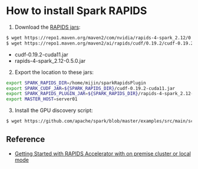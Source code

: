 # How to install Spark RAPIDS

1. Download the [RAPIDS jars](https://github.com/NVIDIA/spark-rapids/blob/branch-21.08/docs/download.md):

```bash
$ wget https://repo1.maven.org/maven2/com/nvidia/rapids-4-spark_2.12/0.5.0/rapids-4-spark_2.12-0.5.0.jar
$ wget https://repo1.maven.org/maven2/ai/rapids/cudf/0.19.2/cudf-0.19.2-cuda11.jar
```

- cudf-0.19.2-cuda11.jar
- rapids-4-spark_2.12-0.5.0.jar

2. Export the location to these jars:

```bash
export SPARK_RAPIDS_DIR=/home/mijin/sparkRapidsPlugin
export SPARK_CUDF_JAR=${SPARK_RAPIDS_DIR}/cudf-0.19.2-cuda11.jar
export SPARK_RAPIDS_PLUGIN_JAR=${SPARK_RAPIDS_DIR}/rapids-4-spark_2.12-0.5.0.jar
export MASTER_HOST=server01
```

3. Install the GPU discovery script:

```bash
$ wget https://github.com/apache/spark/blob/master/examples/src/main/scripts/getGpusResources.sh
```

## Reference

- [Getting Started with RAPIDS Accelerator with on premise cluster or local mode](https://github.com/NVIDIA/spark-rapids/blob/branch-21.06/docs/get-started/getting-started-on-prem.md)